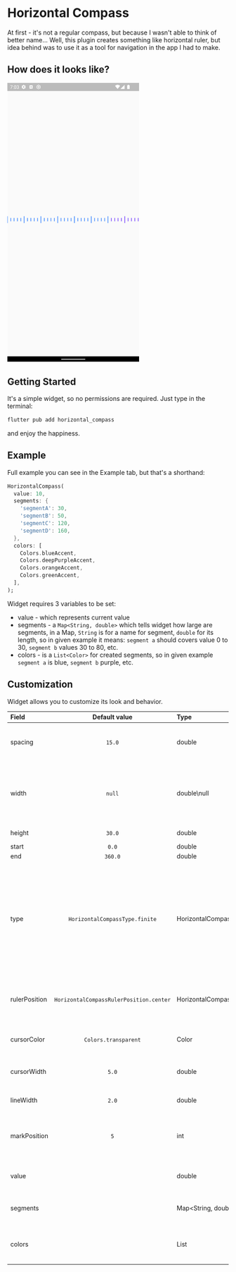 # Horizontal Compass
At first - it's not a regular compass, but because I wasn't able to think of better name...
Well, this plugin creates something like horizontal ruler, but idea behind was to use it as a tool for navigation in the app I had to make.

## How does it looks like?
<img src="https://raw.githubusercontent.com/Dark-Fox-PL/horizontal-compass/main/images/1.png" width="300">

## Getting Started
It's a simple widget, so no permissions are required. Just type in the terminal:
```bash
flutter pub add horizontal_compass
```
and enjoy the happiness.

## Example
Full example you can see in the Example tab, but that's a shorthand:
```dart
HorizontalCompass(
  value: 10,
  segments: {
    'segmentA': 30,
    'segmentB': 50,
    'segmentC': 120,
    'segmentD': 160,
  },
  colors: [
    Colors.blueAccent,
    Colors.deepPurpleAccent,
    Colors.orangeAccent,
    Colors.greenAccent,
  ],
);
```

Widget requires 3 variables to be set:
* value - which represents current value
* segments - a `Map<String, double>` which tells widget how large are segments, in a Map, `String` is for a name for segment, `double` for its length, so in given example it means: `segment a` should covers value 0 to 30, `segment b` values 30 to 80, etc.
* colors - is a `List<Color>` for created segments, so in given example `segment a` is blue, `segment b` purple, etc.

## Customization
Widget allows you to customize its look and behavior.

| Field         |              Default value              | Type                           | Description                                                                                                                             |
|:--------------|:---------------------------------------:|:-------------------------------|:----------------------------------------------------------------------------------------------------------------------------------------|
| spacing       |                 `15.0`                  | double                         | Defines space between the ruler lines.                                                                                                  |
| width         |                 `null`                  | double\null                    | Allows to determine widget width, if null it'll cover all possible space.                                                               |
| height        |                 `30.0`                  | double                         | Widget height.                                                                                                                          |
| start         |                  `0.0`                  | double                         | Initial value.                                                                                                                          |
| end           |                 `360.0`                 | double                         | Last value.                                                                                                                             |
| type          |     `HorizontalCompassType.finite`      | HorizontalCompassType          | Determines main behavior of the widget. Type `finite` presents widget from start to the end value, while type `infinite` makes it loop. |
| rulerPosition | `HorizontalCompassRulerPosition.center` | HorizontalCompassRulerPosition | Determines how ruler lines are positioned to each other.                                                                                |
| cursorColor   |          `Colors.transparent`           | Color                          | Color of the central point of a widget.                                                                                                 |
| cursorWidth   |                  `5.0`                  | double                         | Width of the central point of a widget.                                                                                                 |
| lineWidth     |                  `2.0`                  | double                         | Set width for a single line.                                                                                                            |
| markPosition  |                   `5`                   | int                            | Determines which line should have increased height.                                                                                     |
| value         |                                         | double                         | *required* Current value of the widget.                                                                                                 |
| segments      |                                         | Map<String, double>            | *required* Map with segments values.                                                                                                    |
| colors        |                                         | List<Color>                    | *required* List of colors to be set for each segment.                                                                                   |